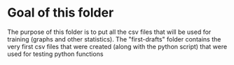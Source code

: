 # Goal of this folder
The purpose of this folder is to put all the csv files that will be used for training (graphs and other statistics). 
The "first-drafts" folder contains the very first csv files that were created (along with the python script) that were used for testing python functions
